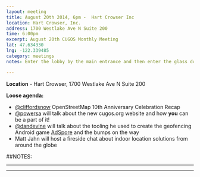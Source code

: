 ```yaml
---
layout: meeting
title: August 20th 2014, 6pm -  Hart Crowser Inc
location: Hart Crowser, Inc.
address: 1700 Westlake Ave N Suite 200
time: 6:00pm
excerpt: August 20th CUGOS Monthly Meeting
lat: 47.634330
lng: -122.339485
category: meetings
notes: Enter the lobby by the main entrance and then enter the glass door to your immediate left.  Matt will put a sign up on the door and probably be there in person. If the doors are locked after 6:00pm, call  206-473-7691 for entry.

---
```


**Location** -  Hart Crowser, 1700 Westlake Ave N Suite 200

__Loose agenda:__

- [@cliffordsnow](https://github.com/cliffordsnow) OpenStreetMap 10th Anniversary Celebration Recap
- [@powersa](https://github.com/powersa) will talk about the new cugos.org website and how **you** can be a part of it!
- [@dandevine](https://github.com/DanDevine) will talk about the tooling he used to create the geofencing Android game [AdSpore](http://adspore.com/use/) and the bumps on the way
- Matt Jahn will host a fireside chat about indoor location solutions from around the globe 

##NOTES:

---



---
